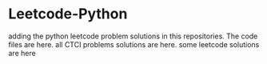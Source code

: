 # Leetcode-Python
adding the python leetcode problem solutions in this repositories. 
The code files are here.
all CTCI problems solutions are here.
some leetcode solutions are here

































































































































































































































































































































































































































































































































































































































































































































































































































































































































































































































































































































































































